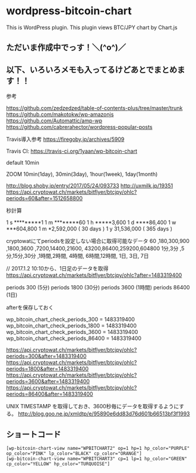 # wordpress-bitcoin-chart
This is WordPress plugin. This plugin views BTC/JPY chart by Chart.js

## ただいま作成中でっす！＼(^o^)／

## 以下、いろいろメモも入ってるけどあとでまとめます！！

参考

https://github.com/zedzedzed/table-of-contents-plus/tree/master/trunk
https://github.com/makotokw/wp-amazonjs
https://github.com/Automattic/amp-wp
https://github.com/cabrerahector/wordpress-popular-posts

Travis導入参考
https://firegoby.jp/archives/5909

Travis CI: https://travis-ci.org/1yaan/wp-bitcoin-chart

default 10min

ZOOM 10min(1day), 30min(3day), 1hour(1week), 1day(1month)

http://blog.shoby.jp/entry/2017/05/24/093733
http://uxmilk.jp/19351
https://api.cryptowat.ch/markets/bitflyer/btcjpy/ohlc?periods=60&after=1512658800

秒計算

1 s *********1
1 m ********60
1 h *****3,600
1 d ****86,400
1 w ***604,800
1 m *2,592,000 ( 30 days )
1 y 31,536,000 ( 365 days )

cryptowatにてperiodsを設定しない場合に取得可能なデータ
60 ,180,300,900 ,1800,3600 ,7200,14400,21600, 43200,86400,259200,604800
1分,3分 ,5分,15分,30分 ,1時間,2時間, 4時間, 6時間,12時間,   1日,   3日,   7日

// 2017.1.2 10:10から、1日足のデータを取得
https://api.cryptowat.ch/markets/bitflyer/btcjpy/ohlc?after=1483319400

periods 300 (5分)
periods 1800 (30分)
periods 3600 (1時間)
periods 86400 (1日)

afterを保存しておく

wp_bitcoin_chart_check_periods_300 = 1483319400
wp_bitcoin_chart_check_periods_1800 = 1483319400
wp_bitcoin_chart_check_periods_3600 = 1483319400
wp_bitcoin_chart_check_periods_86400 = 1483319400

https://api.cryptowat.ch/markets/bitflyer/btcjpy/ohlc?periods=300&after=1483319400
https://api.cryptowat.ch/markets/bitflyer/btcjpy/ohlc?periods=1800&after=1483319400
https://api.cryptowat.ch/markets/bitflyer/btcjpy/ohlc?periods=3600&after=1483319400
https://api.cryptowat.ch/markets/bitflyer/btcjpy/ohlc?periods=86400&after=1483319400

UNIX TIMESTAMP を取得しておき、3600秒毎にデータを取得するようにする。
http://blog.goo.ne.jp/xmldtp/e/95890e6dd83d76d601b66513bf3f1993

## ショートコード

  ```
  [wp-bitcoin-chart-view name="WPBITCHART2" op=1 hp=1 hp_color="PURPLE" op_color="PINK" lp_color="BLACK" cp_color="ORANGE"]
  [wp-bitcoin-chart-view name="WPBITCHART3" cp=1 lp=1 hp_color="GREEN" cp_color="YELLOW" hp_color="TURQUOISE"]
  ```
